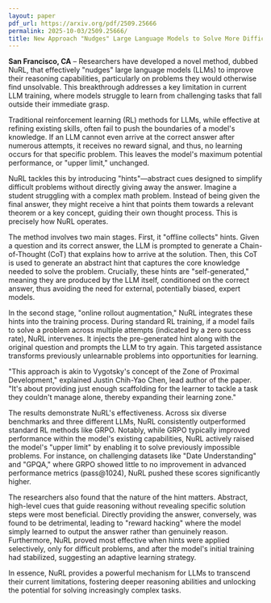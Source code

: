 ```yaml
---
layout: paper
pdf_url: https://arxiv.org/pdf/2509.25666
permalink: 2025-10-03/2509.25666/
title: New Approach "Nudges" Large Language Models to Solve More Difficult Problems
---
```




**San Francisco, CA** – Researchers have developed a novel method, dubbed NuRL, that effectively "nudges" large language models (LLMs) to improve their reasoning capabilities, particularly on problems they would otherwise find unsolvable. This breakthrough addresses a key limitation in current LLM training, where models struggle to learn from challenging tasks that fall outside their immediate grasp.

Traditional reinforcement learning (RL) methods for LLMs, while effective at refining existing skills, often fail to push the boundaries of a model's knowledge. If an LLM cannot even arrive at the correct answer after numerous attempts, it receives no reward signal, and thus, no learning occurs for that specific problem. This leaves the model's maximum potential performance, or "upper limit," unchanged.

NuRL tackles this by introducing "hints"—abstract cues designed to simplify difficult problems without directly giving away the answer. Imagine a student struggling with a complex math problem. Instead of being given the final answer, they might receive a hint that points them towards a relevant theorem or a key concept, guiding their own thought process. This is precisely how NuRL operates.

The method involves two main stages. First, it "offline collects" hints. Given a question and its correct answer, the LLM is prompted to generate a Chain-of-Thought (CoT) that explains how to arrive at the solution. Then, this CoT is used to generate an abstract hint that captures the core knowledge needed to solve the problem. Crucially, these hints are "self-generated," meaning they are produced by the LLM itself, conditioned on the correct answer, thus avoiding the need for external, potentially biased, expert models.

In the second stage, "online rollout augmentation," NuRL integrates these hints into the training process. During standard RL training, if a model fails to solve a problem across multiple attempts (indicated by a zero success rate), NuRL intervenes. It injects the pre-generated hint along with the original question and prompts the LLM to try again. This targeted assistance transforms previously unlearnable problems into opportunities for learning.

"This approach is akin to Vygotsky's concept of the Zone of Proximal Development," explained Justin Chih-Yao Chen, lead author of the paper. "It's about providing just enough scaffolding for the learner to tackle a task they couldn't manage alone, thereby expanding their learning zone."

The results demonstrate NuRL's effectiveness. Across six diverse benchmarks and three different LLMs, NuRL consistently outperformed standard RL methods like GRPO. Notably, while GRPO typically improved performance within the model's existing capabilities, NuRL actively raised the model's "upper limit" by enabling it to solve previously impossible problems. For instance, on challenging datasets like "Date Understanding" and "GPQA," where GRPO showed little to no improvement in advanced performance metrics (pass@1024), NuRL pushed these scores significantly higher.

The researchers also found that the nature of the hint matters. Abstract, high-level cues that guide reasoning without revealing specific solution steps were most beneficial. Directly providing the answer, conversely, was found to be detrimental, leading to "reward hacking" where the model simply learned to output the answer rather than genuinely reason. Furthermore, NuRL proved most effective when hints were applied selectively, only for difficult problems, and after the model's initial training had stabilized, suggesting an adaptive learning strategy.

In essence, NuRL provides a powerful mechanism for LLMs to transcend their current limitations, fostering deeper reasoning abilities and unlocking the potential for solving increasingly complex tasks.